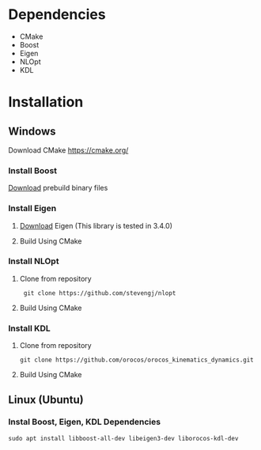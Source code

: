 # Dependencies
- CMake
- Boost
- Eigen
- NLOpt
- KDL  

# Installation

## Windows

Download CMake
https://cmake.org/

### Install Boost

[Download](https://sourceforge.net/projects/boost/files/boost-binaries/) prebuild binary files

### Install Eigen

1. [Download](https://eigen.tuxfamily.org/index.php?title=Main_Page) Eigen (This library is tested in 3.4.0)

2. Build Using CMake

### Install NLOpt

1. Clone from repository

   ```shell 
    git clone https://github.com/stevengj/nlopt
    ```

2. Build Using CMake

### Install KDL

1. Clone from repository
    
    ```shell
    git clone https://github.com/orocos/orocos_kinematics_dynamics.git
    ```
    
2. Build Using CMake


## Linux (Ubuntu)

### Instal Boost, Eigen, KDL Dependencies

```
sudo apt install libboost-all-dev libeigen3-dev liborocos-kdl-dev
```
